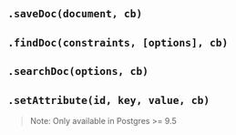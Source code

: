 ## `.saveDoc(document, cb)`

## `.findDoc(constraints, [options], cb)`

## `.searchDoc(options, cb)`

## `.setAttribute(id, key, value, cb)`

> Note: Only available in Postgres >= 9.5
